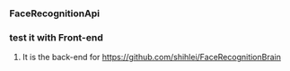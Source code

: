 ### FaceRecognitionApi

### test it with Front-end
1. It is the back-end for https://github.com/shihlei/FaceRecognitionBrain
